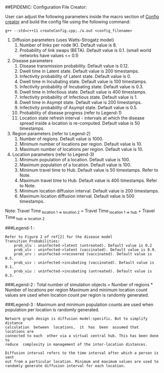 ##EPIDEMIC: Configuration File Creator:

User can adjust the following parameters inside the macro section of 
[Config creator](createConfig.cpp) and build the config file using the 
following command:

    g++ --std=c++11 createConfig.cpp;./a.out <config_filename>


1. Diffusion parameters (uses Watts-Strogatz model)
    1. Number of links per node (K). Default value is 8. 
    2. Probability of link swaps (BETA). Default value is 0.1. 
       (small world networks have values <= 0.1)
2. Disease parameters
    1. Disease transmission probability. Default value is 0.12.
    2. Dwell time in Latent state. Default value is 200 timestamps.
    3. Infectivity probability of Latent state. Default value is 0.
    4. Dwell time in Incubating state. Default value is 100 timestamps.
    5. Infectivity probability of Incubating state. Default value is 0.3.
    6. Dwell time in Infectious state. Default value is 400 timestamps.
    7. Infectivity probability of Infectious state. Default value is 1.
    8. Dwell time in Asympt state. Default value is 200 timestamps.
    9. Infectivity probability of Asympt state. Default value is 0.5.
    10. Probability of disease progress (refer to Legend-1)
    11. Location state refresh interval - intervals at which the disease 
        spread inside a location is re-computed. Default value is 50 timestamps.
3. Region parameters (refer to Legend-2)
    1. Number of regions. Default value is 1000.
    2. Minimum number of locations per region. Default value is 10.
    3. Maximum number of locations per region. Default value is 10.
4. Location parameters (refer to Legend-3)
    1. Minimum population of a location. Default value is 100.
    2. Maximum population of a location. Default value is 100.
    3. Minimum travel time to Hub. Default value is 50 timestamps. Refer to Note.
    4. Maximum travel time to Hub. Default value is 400 timestamps. Refer to Note.
    5. Minimum location diffusion interval. Default value is 200 timestamps.
    6. Maximum location diffusion interval. Default value is 500 timestamps.

Note:
Travel Time<sub> location 1 => location 2</sub> = 
Travel Time<sub> location 1 => hub</sub> + 
Travel Time<sub> hub => location 2</sub>


###Legend-1 :

	Refer to Figure 2 of ref[2] for the disease model
	Transition Probabilities:
		prob_ulu : uninfected->latent (untreated). Default value is 0.2
		prob_ulv : uninfected->latent (vaccinated). Default value is 0.9.
		prob_urv : uninfected->recovered (vaccinated). Default value is 0.5.
		prob_uiv : uninfected->incubating (vaccinated). Default value is 0.1.
		prob_uiu : uninfected->incubating (untreated). Default value is 0.3.

###Legend-2 :
    Total number of simulation objects = 
            Number of regions * Number of locations per region
    Maximum and minimum location count values are used when location count per 
    region is randomly generated.

###Legend-3 :
    Maximum and minimum population counts are used when population per location 
    is randomly generated.

    Network graph design is diffusion model-specific. But to simplify distance 
    calculation  between  locations,  it  has  been  assumed that locations are 
    connected to each  other via a virtual central hub. This has been done to 
    reduce  complexity in management of the inter-location distances.

    Diffusion interval refers to the time interval after which a person is sent 
    out from a particular location. Minimum and maximum values are used to 
    randomly generate diffusion interval for each location.

